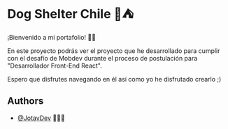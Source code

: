 # Dog Shelter Chile 🐶⛺️

¡Bienvenido a mi portafolio! 👋🏻

En este proyecto podrás ver el proyecto que he desarrollado para cumplir con el desafío de Mobdev durante el proceso de postulación para "Desarrollador Front-End React".

Espero que disfrutes navegando en él así como yo he disfrutado crearlo ;)


## Authors

- [@JotavDev](https://github.com/JotavDev) 👨🏽‍💻

